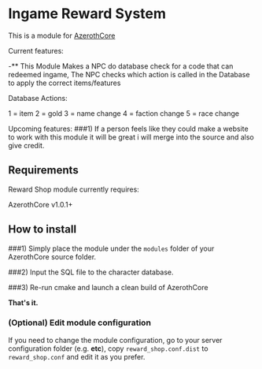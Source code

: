 # Ingame Reward System

This is a module for [AzerothCore](http://www.azerothcore.org)

Current features:

-** This Module Makes a NPC do database check for a code that can redeemed ingame, The NPC checks which action is called in the Database to apply the correct items/features

Database Actions:

1 = item
2 = gold
3 = name change
4 = faction change
5 = race change

Upcoming features:
###1) If a person feels like they could make a website to work with this module it will be great i will merge into the source and also give credit.


## Requirements

Reward Shop module currently requires:

AzerothCore v1.0.1+

## How to install

###1) Simply place the module under the `modules` folder of your AzerothCore source folder.

###2) Input the SQL file to the character database.

###3) Re-run cmake and launch a clean build of AzerothCore

**That's it.**

### (Optional) Edit module configuration

If you need to change the module configuration, go to your server configuration folder (e.g. **etc**), copy `reward_shop.conf.dist` to `reward_shop.conf` and edit it as you prefer.






